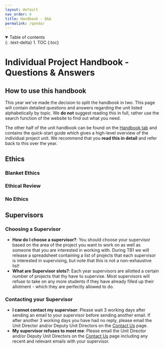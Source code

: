 ```yaml
---
layout: default
nav_order: 4
title: Handbook - Q&A
permalink: /qanda/
---
```


<details open markdown="block">
<summary>
Table of contents
</summary>
{: .text-delta}
1. TOC
{:toc}
</details>


# Individual Project Handbook - Questions & Answers

## How to use this handbook
This year we've made the decision to split the handbook in two. This page will contain detailed questions and answers regarding the unit listed alphabetically by topic. We **do not** suggest reading this in full, rather use the search function of the website to find out what you need.

The other half of the unit handbook can be found on the [Handbook tab](/handbook/) and contains the quick-start guide which gives a high-level overview of the individual project unit. We recommend that you **read this in detail** and refer back to this over the year.

## Ethics

### Blanket Ethics

### Ethical Review

### No Ethics


## Supervisors

### Choosing a Supervisor

* **How do I choose a supervisor?**: You should choose your supervisor based on the area of the project you want to work on as well as someone that you are interested in working with. During TB1 we will release a spreadsheet containing a list of projects that each supervisor is interested in supervising, but note that this is not a non-exhaustive list!
* **What are Supervisor slots?**: Each year supervisors are allotted a certain number of projects that thy have to supervise. Most supervisors will refuse to take on any more students if they have already filled up their allotment - which they are perfectly allowed to do.

### Contacting your Supervisor

* **I cannot contact my supervisor**: Please wait 3 working days after sending an email to your supervisor before sending another email. If after another 3 working days you have had no reply, please email the Unit Director and/or Deputy Unit Directors on the [Contact Us](/contact/) page.
* **My supervisor refuses to meet me**: Please email the Unit Director and/or Deputy Unit Directors on the [Contact Us](/contact/) page including any recent and relevant emails with your supervisor.
